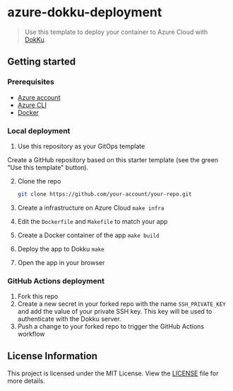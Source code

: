 # azure-dokku-deployment

> Use this template to deploy your container to Azure Cloud with [DokKu](https://dokku.com/docs/deployment/application-deployment/).

## Getting started

### Prerequisites
- [Azure account](https://azure.microsoft.com/en-us/free/)
- [Azure CLI](https://docs.microsoft.com/en-us/cli/azure/install-azure-cli)
- [Docker](https://docs.docker.com/get-docker/)

### Local deployment

1. Use this repository as your GitOps template

Create a GitHub repository based on this starter template (see the green "Use this template" button).


2. Clone the repo
   ```sh
   git clone https://github.com/your-account/your-repo.git
   ```

3. Create a infrastructure on Azure Cloud
   ```make infra ```

4. Edit the `Dockerfile` and `Makefile` to match your app

5. Create a Docker container of the app
   ```make build ```

6. Deploy the app to Dokku
   ```make ```

7. Open the app in your browser


### GitHub Actions deployment

1. Fork this repo
2. Create a new secret in your forked repo with the name `SSH_PRIVATE_KEY` and add the value of your private SSH key. This key will be used to authenticate with the Dokku server.
3. Push a change to your forked repo to trigger the GitHub Actions workflow

## License Information

This project is licensed under the MIT License. View the [LICENSE](LICENSE) file for more details.
